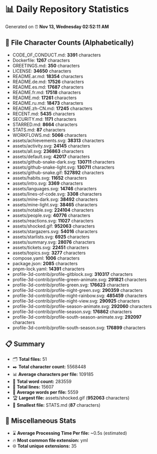 # 📊 Daily Repository Statistics
Generated on ⏰ **Nov 13, Wednesday 02:52:11 AM**

## 📂 File Character Counts (Alphabetically)
- CODE_OF_CONDUCT.md: **3391** characters
- Dockerfile: **1267** characters
- GREETINGS.md: **350** characters
- LICENSE: **34650** characters
- README.ar.md: **18354** characters
- README.de.md: **17526** characters
- README.es.md: **17687** characters
- README.fr.md: **17518** characters
- README.md: **17261** characters
- README.ru.md: **18473** characters
- README.zh-CN.md: **17245** characters
- RECENT.md: **5435** characters
- SECURITY.md: **1171** characters
- STARRED.md: **8664** characters
- STATS.md: **87** characters
- WORKFLOWS.md: **5066** characters
- assets/achievements.svg: **38313** characters
- assets/activity.svg: **24145** characters
- assets/all.svg: **236863** characters
- assets/default.svg: **42017** characters
- assets/github-snake-dark.svg: **130711** characters
- assets/github-snake-light.svg: **130711** characters
- assets/github-snake.gif: **527892** characters
- assets/habits.svg: **11652** characters
- assets/intro.svg: **3369** characters
- assets/languages.svg: **14746** characters
- assets/lines-of-code.svg: **3308** characters
- assets/mine-dark.svg: **38492** characters
- assets/mine-light.svg: **38465** characters
- assets/notable.svg: **224104** characters
- assets/people.svg: **40776** characters
- assets/reactions.svg: **11027** characters
- assets/shocked.gif: **952063** characters
- assets/stargazers.svg: **54016** characters
- assets/starlists.svg: **6925** characters
- assets/summary.svg: **28076** characters
- assets/tickets.svg: **22451** characters
- assets/topics.svg: **3277** characters
- compose.yaml: **1006** characters
- package.json: **2085** characters
- pnpm-lock.yaml: **14391** characters
- profile-3d-contrib/profile-gitblock.svg: **310317** characters
- profile-3d-contrib/profile-green-animate.svg: **291821** characters
- profile-3d-contrib/profile-green.svg: **176623** characters
- profile-3d-contrib/profile-night-green.svg: **290359** characters
- profile-3d-contrib/profile-night-rainbow.svg: **485459** characters
- profile-3d-contrib/profile-night-view.svg: **290925** characters
- profile-3d-contrib/profile-season-animate.svg: **292060** characters
- profile-3d-contrib/profile-season.svg: **176862** characters
- profile-3d-contrib/profile-south-season-animate.svg: **292097** characters
- profile-3d-contrib/profile-south-season.svg: **176899** characters

## 📋 Summary
- 🗂️ **Total files:** 51
- ✒️ **Total character count:** 5568448
- 📊 **Average characters per file:** 109185
- 📝 **Total word count:** 283559
- 🧾 **Total lines:** 15607
- 📐 **Average words per file:** 5559
- 🏆 **Largest file:** assets/shocked.gif (**952063** characters)
- 🥉 **Smallest file:** STATS.md (**87** characters)

## 🌟 Miscellaneous Stats
- ⌛ **Average Processing Time Per file:** ~0.5s (estimated)
- 🔥 **Most common file extension:** yml
- 🌐 **Total unique extensions:** 35
